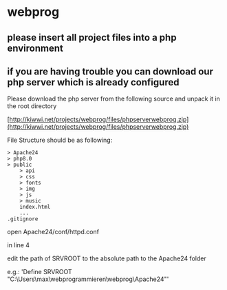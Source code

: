 # webprog
## please insert all project files into a php environment


## if you are having trouble you can download our php server which is already configured
Please download the php server from the following source and unpack it in the root directory

[http://kiwwi.net/projects/webprog/files/phpserverwebprog.zip](http://kiwwi.net/projects/webprog/files/phpserverwebprog.zip)

File Structure should be as following:

```
> Apache24
> php8.0
> public
    > api
    > css
    > fonts
    > img
    > js
    > music
    index.html
    ...
.gitignore
```

open Apache24/conf/httpd.conf

in line 4 

edit the path of SRVROOT to the absolute path to the Apache24 folder

e.g.: 'Define SRVROOT "C:\Users\max\webprogrammieren\webprog\Apache24"'
